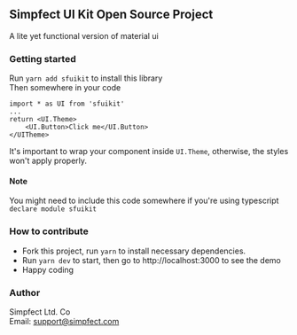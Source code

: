 ## Simpfect UI Kit Open Source Project

A lite yet functional version of material ui

### Getting started

Run `yarn add sfuikit` to install this library  
Then somewhere in your code

```
import * as UI from 'sfuikit'
...
return <UI.Theme>
    <UI.Button>Click me</UI.Button>
</UITheme>
```

It's important to wrap your component inside `UI.Theme`, otherwise, the styles won't apply properly.

#### Note

You might need to include this code somewhere if you're using typescript  
`declare module sfuikit`

### How to contribute

- Fork this project, run `yarn` to install necessary dependencies.
- Run `yarn dev` to start, then go to http://localhost:3000 to see the demo
- Happy coding

### Author

Simpfect Ltd. Co  
Email: support@simpfect.com

